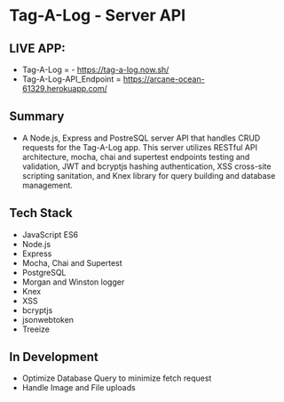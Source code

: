 # Tag-A-Log - Server API

## LIVE APP:

- Tag-A-Log = - https://tag-a-log.now.sh/
- Tag-A-Log-API_Endpoint = https://arcane-ocean-61329.herokuapp.com/

## Summary

- A Node.js, Express and PostreSQL server API that handles CRUD requests for the Tag-A-Log app. This server utilizes RESTful API architecture, mocha, chai and supertest endpoints testing and validation, JWT and bcryptjs hashing authentication, XSS cross-site scripting sanitation, and Knex library for query building and database management.

## Tech Stack

- JavaScript ES6
- Node.js
- Express
- Mocha, Chai and Supertest
- PostgreSQL
- Morgan and Winston logger
- Knex
- XSS
- bcryptjs
- jsonwebtoken
- Treeize

## In Development

- Optimize Database Query to minimize fetch request
- Handle Image and File uploads
